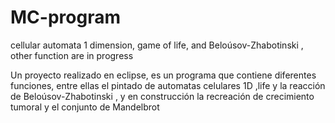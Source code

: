 # MC-program
cellular automata 1 dimension, game of life, and  Beloúsov-Zhabotinski , other function are in progress

Un proyecto realizado en eclipse, es  un programa que contiene diferentes funciones, entre ellas el pintado de automatas celulares 1D ,life y 
la reacción de Beloúsov-Zhabotinski , y en construcción la recreación de crecimiento tumoral y el conjunto de Mandelbrot
